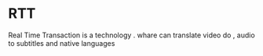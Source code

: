 # RTT
Real Time Transaction is a technology . whare can translate video do , audio to subtitles and native languages 
